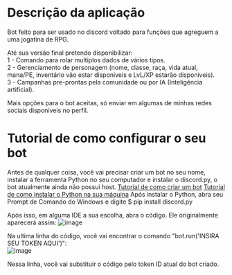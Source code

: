 # Descrição da aplicação

Bot feito para ser usado no discord voltado para funções que agreguem a uma jogatina de RPG.

Até sua versão final pretendo disponibilizar:<br>
1 - Comando para rolar multiplos dados de vários tipos.<br>
2 - Gerenciamento de personagem (nome, classe, raça, vida atual, mana/PE, inventário vão estar disponiveis e LvL/XP estarão disponiveis).<br>
3 - Campanhas pre-prontas pela comunidade ou por IA (Inteligência artificial).<br>

Mais opções para o bot aceitas, só enviar em algumas de minhas redes sociais disponiveis no perfil.

# Tutorial de como configurar o seu bot

Antes de qualquer coisa, você vai precisar criar um bot no seu nome, instalar a ferramenta Python no seu computador e instalar o discord.py, o bot atualmente ainda não possui host.
[Tutorial de como criar um bot](https://www.youtube.com/watch?v=960i8DCsqRA)
[Tutorial de como instalar o Python na sua máquina](https://www.youtube.com/watch?v=hQayuyeEMy0)
Após instalar o Python, abra seu Prompt de Comando do Windows e digite $ pip install discord.py

Após isso, em alguma IDE a sua escolha, abra o código. Ele originalmente aparecerá assim:
![image](https://github.com/user-attachments/assets/205ceb4d-3c85-4e56-8352-1a0161c6cee6)

Na ultima linha do código, você vai encontrar o comando "bot.run('INSIRA SEU TOKEN AQUI')":<br>
![image](https://github.com/user-attachments/assets/4698aee0-ed1b-4c50-919d-b1424c6f6096)

Nessa linha, você vai substituir o código pelo token ID atual do bot criado.
